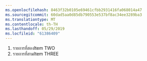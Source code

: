 ```yaml
---
ms.openlocfilehash: 8463f32b0105e69461cfbb2931416fa068014a47
ms.sourcegitcommit: 60dad5aa0d85db790553e537bf8ac34ee3289ba3
ms.translationtype: MT
ms.contentlocale: th-TH
ms.lasthandoff: 05/29/2019
ms.locfileid: "61386409"
---
```

1. <span data-ttu-id="d60fa-101">รายการที่สอง</span><span class="sxs-lookup"><span data-stu-id="d60fa-101">Item TWO</span></span>
2. <span data-ttu-id="d60fa-102">รายการที่สาม</span><span class="sxs-lookup"><span data-stu-id="d60fa-102">Item THREE</span></span>

